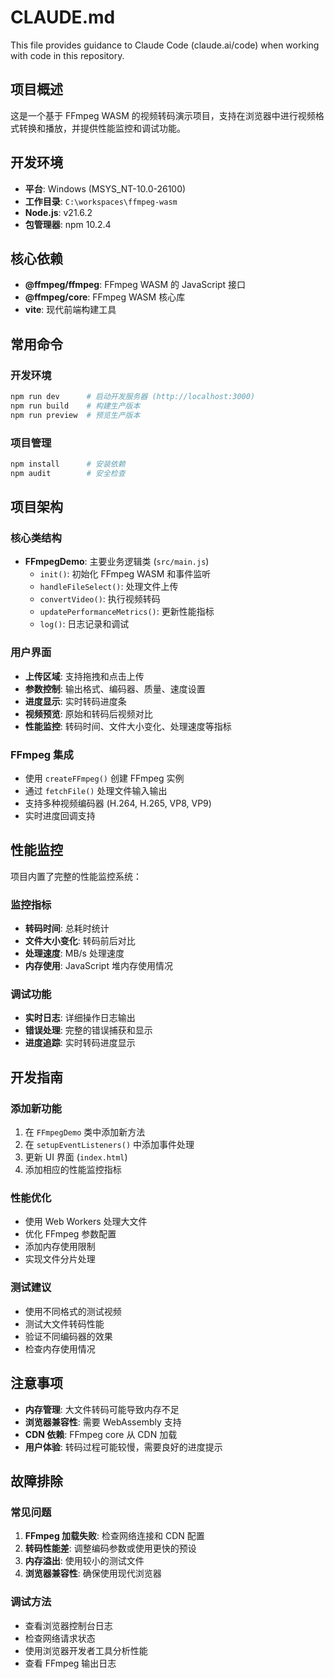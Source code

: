 # CLAUDE.md

This file provides guidance to Claude Code (claude.ai/code) when working with code in this repository.

## 项目概述

这是一个基于 FFmpeg WASM 的视频转码演示项目，支持在浏览器中进行视频格式转换和播放，并提供性能监控和调试功能。

## 开发环境

- **平台**: Windows (MSYS_NT-10.0-26100)
- **工作目录**: `C:\workspaces\ffmpeg-wasm`
- **Node.js**: v21.6.2
- **包管理器**: npm 10.2.4

## 核心依赖

- **@ffmpeg/ffmpeg**: FFmpeg WASM 的 JavaScript 接口
- **@ffmpeg/core**: FFmpeg WASM 核心库
- **vite**: 现代前端构建工具

## 常用命令

### 开发环境
```bash
npm run dev      # 启动开发服务器 (http://localhost:3000)
npm run build    # 构建生产版本
npm run preview  # 预览生产版本
```

### 项目管理
```bash
npm install      # 安装依赖
npm audit        # 安全检查
```

## 项目架构

### 核心类结构
- **FFmpegDemo**: 主要业务逻辑类 (`src/main.js`)
  - `init()`: 初始化 FFmpeg WASM 和事件监听
  - `handleFileSelect()`: 处理文件上传
  - `convertVideo()`: 执行视频转码
  - `updatePerformanceMetrics()`: 更新性能指标
  - `log()`: 日志记录和调试

### 用户界面
- **上传区域**: 支持拖拽和点击上传
- **参数控制**: 输出格式、编码器、质量、速度设置
- **进度显示**: 实时转码进度条
- **视频预览**: 原始和转码后视频对比
- **性能监控**: 转码时间、文件大小变化、处理速度等指标

### FFmpeg 集成
- 使用 `createFFmpeg()` 创建 FFmpeg 实例
- 通过 `fetchFile()` 处理文件输入输出
- 支持多种视频编码器 (H.264, H.265, VP8, VP9)
- 实时进度回调支持

## 性能监控

项目内置了完整的性能监控系统：

### 监控指标
- **转码时间**: 总耗时统计
- **文件大小变化**: 转码前后对比
- **处理速度**: MB/s 处理速度
- **内存使用**: JavaScript 堆内存使用情况

### 调试功能
- **实时日志**: 详细操作日志输出
- **错误处理**: 完整的错误捕获和显示
- **进度追踪**: 实时转码进度显示

## 开发指南

### 添加新功能
1. 在 `FFmpegDemo` 类中添加新方法
2. 在 `setupEventListeners()` 中添加事件处理
3. 更新 UI 界面 (`index.html`)
4. 添加相应的性能监控指标

### 性能优化
- 使用 Web Workers 处理大文件
- 优化 FFmpeg 参数配置
- 添加内存使用限制
- 实现文件分片处理

### 测试建议
- 使用不同格式的测试视频
- 测试大文件转码性能
- 验证不同编码器的效果
- 检查内存使用情况

## 注意事项

- **内存管理**: 大文件转码可能导致内存不足
- **浏览器兼容性**: 需要 WebAssembly 支持
- **CDN 依赖**: FFmpeg core 从 CDN 加载
- **用户体验**: 转码过程可能较慢，需要良好的进度提示

## 故障排除

### 常见问题
1. **FFmpeg 加载失败**: 检查网络连接和 CDN 配置
2. **转码性能差**: 调整编码参数或使用更快的预设
3. **内存溢出**: 使用较小的测试文件
4. **浏览器兼容性**: 确保使用现代浏览器

### 调试方法
- 查看浏览器控制台日志
- 检查网络请求状态
- 使用浏览器开发者工具分析性能
- 查看 FFmpeg 输出日志